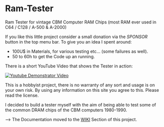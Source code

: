 # Ram-Tester
Ram Tester for vintage CBM Computer RAM Chips (most RAM ever used in C64 / C128 / A-500 & A-2000)

If you like this little project consider a small donation via the *SPONSOR* button in the top menu bar. To give you an idea I spent around:
- 100U$ in Materials, for various testing etc... (some failures as well).
- 50 to 60h to get the Code up an running. 

There is a short YouTube Video that shows the Tester in action:

[![Youtube Demonstrator Video](https://img.youtube.com/vi/9TBlnfiTfQk/0.jpg)](https://www.youtube.com/watch?v=9TBlnfiTfQk "Demonstration")

This is a hobbyist project, there is no warranty of any sort and usage is on your own risk. By using any information on this site you agree to this. Please read the license.

I decided to build a tester myself with the aim of being able to test some of the common DRAM chips of the CBM computers 1980-1990.

--> The Documentation moved to the [WIKI](https://github.com/tops4u/Ram-Tester/wiki) Section of this project. 
